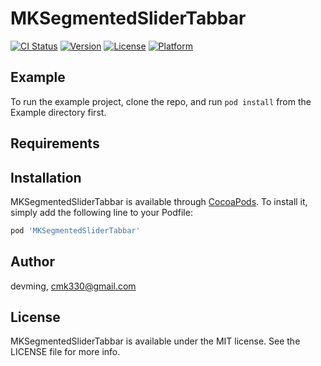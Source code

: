 # MKSegmentedSliderTabbar

[![CI Status](https://img.shields.io/travis/devming/MKSegmentedSliderTabbar.svg?style=flat)](https://travis-ci.org/devming/MKSegmentedSliderTabbar)
[![Version](https://img.shields.io/cocoapods/v/MKSegmentedSliderTabbar.svg?style=flat)](https://cocoapods.org/pods/MKSegmentedSliderTabbar)
[![License](https://img.shields.io/cocoapods/l/MKSegmentedSliderTabbar.svg?style=flat)](https://cocoapods.org/pods/MKSegmentedSliderTabbar)
[![Platform](https://img.shields.io/cocoapods/p/MKSegmentedSliderTabbar.svg?style=flat)](https://cocoapods.org/pods/MKSegmentedSliderTabbar)

## Example

To run the example project, clone the repo, and run `pod install` from the Example directory first.

## Requirements

## Installation

MKSegmentedSliderTabbar is available through [CocoaPods](https://cocoapods.org). To install
it, simply add the following line to your Podfile:

```ruby
pod 'MKSegmentedSliderTabbar'
```

## Author

devming, cmk330@gmail.com

## License

MKSegmentedSliderTabbar is available under the MIT license. See the LICENSE file for more info.
